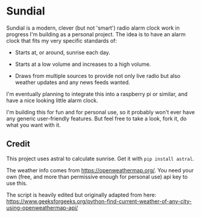 # Sundial

Sundial is a modern, clever (but not 'smart') radio alarm clock work in progress I'm building as a personal project. The idea is to have an alarm clock that fits my very specific standards of:

* Starts at, or around, sunrise each day.

* Starts at a low volume and increases to a high volume.

* Draws from multiple sources to provide not only live radio but also weather updates and any news feeds wanted.

I'm eventually planning to integrate this into a raspberry pi or similar, and have a nice looking little alarm clock.

I'm building this for fun and for personal use, so it probably won't ever have any generic user-friendly features. But feel free to take a look, fork it, do what you want with it.

## Credit

This project uses astral to calculate sunrise. Get it with `pip install astral`.

The weather info comes from https://openweathermap.org/. You need your own (free, and more than permissive enough for personal use) api key to use this.

The script is heavily edited but originally adapted from here: https://www.geeksforgeeks.org/python-find-current-weather-of-any-city-using-openweathermap-api/
